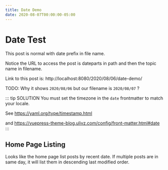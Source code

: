 ```yaml
---
title: Date Demo
date: 2020-08-07T00:00:00-05:00
---
```


# Date Test

This post is normal with date prefix in file name.

Notice the URL to access the post is dateparts in path and then the topic name in filename.

Link to this post is: http://localhost:8080/2020/08/06/date-demo/

TODO: Why it shows `2020/08/06` but our filename is `2020/08/07` ?


::: tip SOLUTION
You must set the timezone in the `date` frontmatter to match your locale.

See https://yaml.org/type/timestamp.html

and https://vuepress-theme-blog.ulivz.com/config/front-matter.html#date
:::

## Home Page Listing

Looks like the home page list posts by recent date. If multiple posts are in same day, it
will list them in descending last modified order.
